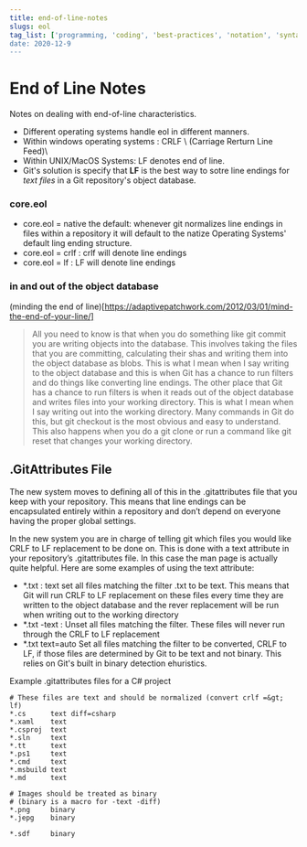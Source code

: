 ```yaml
---
title: end-of-line-notes
slugs: eol
tag_list: ['programming, 'coding', 'best-practices', 'notation', 'syntax']
date: 2020-12-9
---
```


# End of Line Notes

Notes on dealing with end-of-line characteristics.

- Different operating systems handle eol in different manners.
- Within windows operating systems : CRLF \ (Carriage Rerturn Line Feed)\
- Within UNIX/MacOS Systems: LF denotes end of line.
- Git's solution is specify that **LF** is the best way to sotre line endings for _text files_ in a Git repository's object database.

### core.eol

- core.eol = native the default: whenever git normalizes line endings in files within a repository it will default to the natize Operating Systems' default ling ending structure.
- core.eol = crlf : crlf will denote line endings
- core.eol = lf : LF will denote line endings

### in and out of the object database
(minding the end of line)[https://adaptivepatchwork.com/2012/03/01/mind-the-end-of-your-line/]
> All you need to know is that when you do something like git commit you are writing objects into the database. This involves taking the files that you are committing, calculating their shas and writing them into the object database as blobs. This is what I mean when I say writing to the object database and this is when Git has a chance to run filters and do things like converting line endings.
> The other place that Git has a chance to run filters is when it reads out of the object database and writes files into your working directory. This is what I mean when I say writing out into the working directory. Many commands in Git do this, but git checkout is the most obvious and easy to understand. This also happens when you do a git clone or run a command like git reset that changes your working directory.

## .GitAttributes File

The new system moves to defining all of this in the .gitattributes file that you keep with your repository. This means that line endings can be encapsulated entirely within a repository and don’t depend on everyone having the proper global settings.

In the new system you are in charge of telling git which files you would like CRLF to LF replacement to be done on. This is done with a text attribute in your repository’s .gitattributes file. In this case the man page is actually quite helpful. Here are some examples of using the text attribute:

- \*\.txt : text set all files matching the filter .txt to be text. This means that Git will run CRLF to LF replacement on these files every time they are written to the object database and the rever replacement will be run when writing out to the working directory
- \*\.txt -text : Unset all files matching the filter. These files will never run through the CRLF to LF replacement
- \*\.txt text=auto Set all files matching the filter to be converted, CRLF to LF, if those files are determined by Git to be text and not binary. This relies on Git's built in binary detection ehuristics.

Example .gitattributes files for a C# project
```
# These files are text and should be normalized (convert crlf =&gt; lf)
*.cs      text diff=csharp
*.xaml    text
*.csproj  text
*.sln     text
*.tt      text
*.ps1     text
*.cmd     text
*.msbuild text
*.md      text

# Images should be treated as binary
# (binary is a macro for -text -diff)
*.png     binary
*.jepg    binary

*.sdf     binary
```
